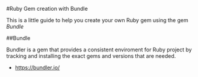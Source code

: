 #Ruby Gem creation with Bundle

This is a little guide to help you create your own Ruby gem using the gem *Bundle*

##Bundle

Bundler is a gem that provides a consistent enviroment for Ruby project by tracking and installing the exact gems and versions that are needed.
- https://bundler.io/
